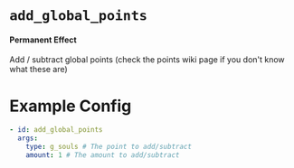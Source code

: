 # `add_global_points`
#### Permanent Effect

Add / subtract global points (check the points wiki page if you don't know what these are)

# Example Config
```yaml
- id: add_global_points
  args:
    type: g_souls # The point to add/subtract
    amount: 1 # The amount to add/subtract
```
